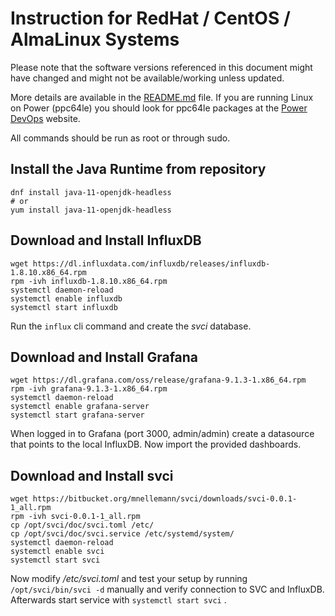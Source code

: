 # Instruction for RedHat / CentOS / AlmaLinux Systems

Please note that the software versions referenced in this document might have changed and might not be available/working unless updated.

More details are available in the [README.md](../README.md) file. If you are running Linux on Power (ppc64le) you should look for ppc64le packages at the [Power DevOps](https://www.power-devops.com/) website.

All commands should be run as root or through sudo.

## Install the Java Runtime from repository

```shell
dnf install java-11-openjdk-headless
# or
yum install java-11-openjdk-headless
```


## Download and Install InfluxDB

```shell
wget https://dl.influxdata.com/influxdb/releases/influxdb-1.8.10.x86_64.rpm
rpm -ivh influxdb-1.8.10.x86_64.rpm
systemctl daemon-reload
systemctl enable influxdb
systemctl start influxdb
```

Run the ```influx``` cli command and create the *svci* database.


## Download and Install Grafana

```shell
wget https://dl.grafana.com/oss/release/grafana-9.1.3-1.x86_64.rpm
rpm -ivh grafana-9.1.3-1.x86_64.rpm
systemctl daemon-reload
systemctl enable grafana-server
systemctl start grafana-server
```

When logged in to Grafana (port 3000, admin/admin) create a datasource that points to the local InfluxDB. Now import the provided dashboards.


## Download and Install svci

```shell
wget https://bitbucket.org/mnellemann/svci/downloads/svci-0.0.1-1_all.rpm
rpm -ivh svci-0.0.1-1_all.rpm
cp /opt/svci/doc/svci.toml /etc/
cp /opt/svci/doc/svci.service /etc/systemd/system/
systemctl daemon-reload
systemctl enable svci
systemctl start svci
```

Now modify */etc/svci.toml* and test your setup by running ```/opt/svci/bin/svci -d``` manually and verify connection to SVC and InfluxDB. Afterwards start service with ```systemctl start svci``` .
